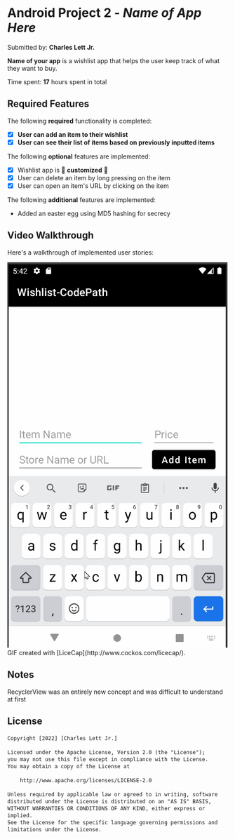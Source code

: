 # Android Project 2 - *Name of App Here*

Submitted by: **Charles Lett Jr.**

**Name of your app** is a wishlist app that helps the user keep track of what they want to buy.

Time spent: **17** hours spent in total

## Required Features

The following **required** functionality is completed:

- [X] **User can add an item to their wishlist**
- [X] **User can see their list of items based on previously inputted items**

The following **optional** features are implemented:

- [X] Wishlist app is 🎨 **customized** 🎨
- [X] User can delete an item by long pressing on the item
- [X] User can open an item's URL by clicking on the item

The following **additional** features are implemented:
- Added an easter egg using MD5 hashing for secrecy

## Video Walkthrough

Here's a walkthrough of implemented user stories:

<img src='https://github.com/cclett2000/Wishlist-CodePath/blob/master/WishListDemo.gif' title='Video Walkthrough' width='' alt='Video Walkthrough' />
GIF created with [LiceCap](http://www.cockos.com/licecap/).  

## Notes
RecyclerView was an entirely new concept and was difficult to understand at first

## License

    Copyright [2022] [Charles Lett Jr.]

    Licensed under the Apache License, Version 2.0 (the "License");
    you may not use this file except in compliance with the License.
    You may obtain a copy of the License at

        http://www.apache.org/licenses/LICENSE-2.0

    Unless required by applicable law or agreed to in writing, software
    distributed under the License is distributed on an "AS IS" BASIS,
    WITHOUT WARRANTIES OR CONDITIONS OF ANY KIND, either express or implied.
    See the License for the specific language governing permissions and
    limitations under the License.
